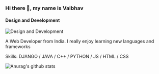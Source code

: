 ### Hi there 👋, my name is Vaibhav
#### Design and Development
![Design and Development](https://wallpaperaccess.com/full/1947431.jpg)

A Web Developer from India. I really enjoy learning new languages and frameworks

Skills: DJANGO / JAVA / C++ / PYTHON / JS / HTML / CSS



![Anurag's github stats](https://github-readme-stats.vercel.app/api?username=Vaibhav-84&show_icons=true&theme=radical)

<!--
**Vaibhav-84/Vaibhav-84** is a ✨ _special_ ✨ repository because its `README.md` (this file) appears on your GitHub profile.

Here are some ideas to get you started:

- 🔭 I’m currently working on ...
- 🌱 I’m currently learning ...
- 👯 I’m looking to collaborate on ...
- 🤔 I’m looking for help with ...
- 💬 Ask me about ...
- 📫 How to reach me: ...
- 😄 Pronouns: ...
- ⚡ Fun fact: ...
-->
